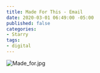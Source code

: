 ```yaml
---
title: Made For This - Email
date: 2020-03-01 06:49:00 -05:00
published: false
categories:
- Starry
tags:
- digital
---
```


![Made_for.jpg](/uploads/Made_for.jpg)